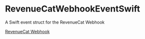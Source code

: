 # RevenueCatWebhookEventSwift

A Swift event struct for the RevenueCat Webhook

[RevenueCat Webhook](https://www.revenuecat.com/docs/webhooks)
